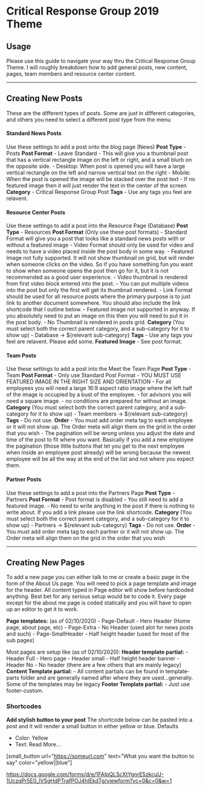 # Critical Response Group 2019 Theme

## Usage

Please use this guide to navigate your way thru the Critical Response Group Theme. I will roughly breakdown how to add general posts, new content, pages, team members and resource center content. 

--------------------------------------------------------------------------------------

## Creating New Posts
These are the different types of posts. Some are just in different categories, and others you need to select a different post type from the menu

#### Standard News Posts
Use these settings to add a post onto the blog page (News)
**Post Type** - Posts
**Post Format** 
    - Leave Standard
        - This will give you a thumbnail post that has a vertical rectangle image on the left or right, and a small blurb on the opposite side. 
        - Desktop: When post is opened you will have a large vertical rectangle on the left and narrow vertical text on the right
        - Mobile: When the post is opened the image will be stacked over the post text
        - If no featured image then it will just render the text in the center of the screen
**Category** - Critical Response Group Post
**Tags** - Use any tags you feel are relavent. 

#### Resource Center Posts
Use these settings to add a post into the Resource Page (Database)
**Post Type** - Resources
**Post Format**
    (Only use these post formats)
    - Standard Format will give you a post that looks like a standard news posts with or without a featured image
    - Video Format should only be used for video and needs to have a video placed inside the post body in some way. 
        - Featured Image not fully supported. It will not show thumbnail on grid, but will render when someone clicks on the video. So if you have something fun you want to show when someone opens the post then go for it, but it is not recommended as a good user experience.
        - Video thumbnail is rendered from first video block entered into the post.
        - You can put multiple videos into the post but only the first will get its thumbnail rendered.
    - Link Format should be used for all resource posts where the primary purpose is to just link to another document somewhere. You should also include the link shortcode that I outline below. 
        - Featured image not supported in anyway. If you absolutely need to put an image on this then you will need to put it in the post body.
        - No Thumbnail is rendered in posts grid.
**Category** 
    (You must select both the correct parent category, and a sub-category for it to show up)
    - Database -> ${relevant sub-category}
**Tags** - Use any tags you feel are relavent. Please add some.
**Featured Image** - See post format.

#### Team Posts
Use these settings to add a post into the Meet the Team Page
**Post Type** - Team
**Post Format** 
    - Only use Standard Post Format
        - YOU MUST USE FEATURED IMAGE IN THE RIGHT SIZE AND ORIENTATION
            - For all employees you will need a large 16:9 aspect ratio image where the left half of the image is occupied by a bust of the employee.
            - for advisors you will need a square image. 
            - no conditions are prepared for without an image.
**Category** 
    (You must select both the correct parent category, and a sub-category for it to show up)
    - Team members -> ${relevant sub-category}
**Tags** - Do not use.
**Order**
    - You must add order meta tag to each employee or it will not show up. The Order meta will align them on the grid in the order that you wish
    - The pagination will be wrong unless you adjust the date and time of the post to fit where you want. Basically if you add a new employee the pagination (those little buttons that let you get to the next employee when inside an employee post already) will be wrong because the newest employee will be all the way at the end of the list and not where you expect them.

#### Partner Posts
Use these settings to add a post into the Partners Page
**Post Type** - Partners
**Post Format** 
    - Post format is disabled
        - You still need to add a featured image.
        - No need to write anything in the post if there is nothing to write about. If you add a link please use the link shortcode.
**Category** 
    (You must select both the correct parent category, and a sub-category for it to show up)
    - Partners -> ${relevant sub-category}
**Tags** - Do not use.
**Order**
    - You must add order meta tag to each partner or it will not show up. The Order meta will align them on the grid in the order that you wish

--------------------------------------------------------------------------------------

## Creating New Pages
To add a new page you can either talk to me or create a basic page in the form of the About Us page. You will need to pick a page template and image for the header. All content typed in Page editor will show before hardcoded anything. Best bet for any serious setup would be to code it. Every page except for the about me page is coded statically and you will have to open up an editor to get it to work. 

**Page templates:**
(as of 02/10/2020)
    - Page-Default - Hero Header (Home page, about page, etc)
    - Page-Extra - No Header (used alot for news posts and such)
    - Page-SmallHeader - Half height header (used for most of the sub pages)

Most pages are setup like (as of 02/10/2020):
**Header template partial:**
    - Header Full - Hero page
    - Header small - Half height header banner
    - Header No - No header
    (there are a few others that are mainly legacy)
**Content Template partial:**
    - All content partials can be found in template-parts folder and are generally named after where they are used...generally. Some of the templates may be legacy
**Footer Template partial:**
    - Just use footer-custom. 

### Shortcodes

**Add stylish button to your post**
The shortcode below can be pasted into a post and it will render a small button in either yellow or blue. 
Defaults
- Color: Yellow
- Text: Read More...

[small_button url="https://someurl.com" text="What you want the button to say" color="yellow||blue"]

https://docs.google.com/forms/d/e/1FAIpQLScXtYgnrE5zkcuU-1UczqPr5E0_lVSgHdPTrafPOJ4hlEkdTg/viewform?vc=0&c=0&w=1